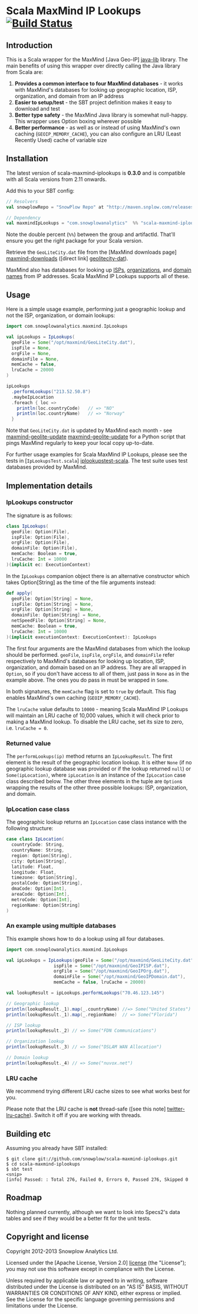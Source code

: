 # Scala MaxMind IP Lookups [![Build Status](https://travis-ci.org/snowplow/scala-maxmind-iplookups.png)](https://travis-ci.org/snowplow/scala-maxmind-iplookups)

## Introduction

This is a Scala wrapper for the MaxMind [Java Geo-IP] [java-lib] library. 
The main benefits of using this wrapper over directly calling the Java library from Scala are:

1. **Provides a common interface to four MaxMind databases** - it works with MaxMind's databases for looking up geographic location, ISP, organization, and domain from an IP address
2. **Easier to setup/test** - the SBT project definition makes it easy to download and test
3. **Better type safety** - the MaxMind Java library is somewhat null-happy. This wrapper uses Option boxing wherever possible
4. **Better performance** - as well as or instead of using MaxMind's own caching (`GEOIP_MEMORY_CACHE`), you can also configure an LRU (Least Recently Used) cache of variable size

## Installation

The latest version of scala-maxmind-iplookups is **0.3.0** and is compatible with all Scala versions from 2.11 onwards.

Add this to your SBT config:

```scala
// Resolvers
val snowplowRepo = "SnowPlow Repo" at "http://maven.snplow.com/releases/"

// Dependency
val maxmindIpLookups = "com.snowplowanalytics"  %% "scala-maxmind-iplookups"  % "0.3.0"
```

Note the double percent (`%%`) between the group and artifactId. 
That'll ensure you get the right package for your Scala version.

Retrieve the `GeoLiteCity.dat` file from the [MaxMind downloads page] [maxmind-downloads] ([direct link] [geolitecity-dat]).

MaxMind also has databases for looking up [ISPs][maxmind-isp], [organizations][maxmind-org], and [domain names][maxmind-domain] from IP addresses. Scala MaxMind IP Lookups supports all of these.

## Usage

Here is a simple usage example, performing just a geographic lookup and not the ISP, organization, or domain lookups:

```scala
import com.snowplowanalytics.maxmind.IpLookups

val ipLookups = IpLookups(
  geoFile = Some("/opt/maxmind/GeoLiteCity.dat"), 
  ispFile = None,
  orgFile = None, 
  domainFile = None, 
  memCache = false, 
  lruCache = 20000
)

ipLookups
  .performLookups("213.52.50.8")
  .maybeIpLocation
  .foreach { loc =>
    println(loc.countryCode)   // => "NO"
    println(loc.countryName)   // => "Norway" 
  }
```

Note that `GeoLiteCity.dat` is updated by MaxMind each month - see [maxmind-geolite-update] [maxmind-geolite-update] 
for a Python script that pings MaxMind regularly to keep your local copy up-to-date.

For further usage examples for Scala MaxMind IP Lookups, please see the tests in [`IpLookupsTest.scala`] [iplookupstest-scala]. 
The test suite uses test databases provided by MaxMind.

## Implementation details

### IpLookups constructor

The signature is as follows:

```scala
class IpLookups(
  geoFile: Option(File), 
  ispFile: Option(File), 
  orgFile: Option(File), 
  domainFile: Option(File), 
  memCache: Boolean = true, 
  lruCache: Int = 10000
)(implicit ec: ExecutionContext)
```

In the `IpLookups` companion object there is an alternative constructor which takes Option[String] as the time of the file arguments instead:

```scala
def apply(
  geoFile: Option[String] = None,
  ispFile: Option[String] = None,
  orgFile: Option[String] = None,
  domainFile: Option[String] = None,
  netSpeedFile: Option[String] = None,
  memCache: Boolean = true,
  lruCache: Int = 10000
)(implicit executionContext: ExecutionContext): IpLookups
```

The first four arguments are the MaxMind databases from which the lookup should be performed. 
`geoFile`, `ispFile`, `orgFile`, and `domainFile` refer respectively to MaxMind's databases for looking up 
location, ISP, organization, and domain based on an IP address. 
They are all wrapped in `Option`, so if you don't have access to all of them, just pass in `None` as in the example above. 
The ones you do pass in must be wrapped in `Some`.

In both signatures, the `memCache` flag is set to `true` by default. This flag enables MaxMind's own caching (`GEOIP_MEMORY_CACHE`).

The `lruCache` value defaults to `10000` - meaning Scala MaxMind IP Lookups will maintain an LRU cache of 10,000 values, 
which it will check prior to making a MaxMind lookup. To disable the LRU cache, set its size to zero, i.e. `lruCache = 0`.

### Returned value
The `performLookups(ip)` method returns an `IpLookupResult`. 
The first element is the result of the geographic location lookup. 
It is either `None` (if no geographic lookup database was provided or if the lookup returned `null`) or `Some(ipLocation)`, 
where `ipLocation` is an instance of the `IpLocation` case class described below. 
The other three elements in the tuple are `Option`s wrapping the results of the other three possible lookups: ISP, organization, and domain.

### IpLocation case class
The geographic lookup returns an `IpLocation` case class instance with the following structure:

```scala
case class IpLocation(
  countryCode: String,
  countryName: String,
  region: Option[String],
  city: Option[String],
  latitude: Float,
  longitude: Float,
  timezone: Option[String],
  postalCode: Option[String],
  dmaCode: Option[Int],
  areaCode: Option[Int],
  metroCode: Option[Int],
  regionName: Option[String]  
)
```

### An example using multiple databases

This example shows how to do a lookup using all four databases.

```scala
import com.snowplowanalytics.maxmind.IpLookups

val ipLookups = IpLookups(geoFile = Some("/opt/maxmind/GeoLiteCity.dat"),
                  ispFile = Some("/opt/maxmind/GeoIPISP.dat"),
                  orgFile = Some("/opt/maxmind/GeoIPOrg.dat"),
                  domainFile = Some("/opt/maxmind/GeoIPDomain.dat"),
                  memCache = false, lruCache = 20000)

val lookupResult = ipLookups.performLookups("70.46.123.145")

// Geographic lookup
println(lookupResult._1).map(_.countryName) //=> Some("United States")
println(lookupResult._1).map(_.regionName)  // => Some("Florida")

// ISP lookup
println(lookupResult._2) // => Some("FDN Communications")

// Organization lookup
println(lookupResult._3) // => Some("DSLAM WAN Allocation")

// Domain lookup
println(lookupResult._4) // => Some("nuvox.net")
```

### LRU cache

We recommend trying different LRU cache sizes to see what works best for you.

Please note that the LRU cache is **not** thread-safe ([see this note] [twitter-lru-cache]). Switch it off if you are working with threads.

## Building etc

Assuming you already have SBT installed:

    $ git clone git://github.com/snowplow/scala-maxmind-iplookups.git
    $ cd scala-maxmind-iplookups
    $ sbt test
    <snip>
    [info] Passed: : Total 276, Failed 0, Errors 0, Passed 276, Skipped 0

## Roadmap

Nothing planned currently, although we want to look into Specs2's data tables and see if they would be a better fit for the unit tests.

## Copyright and license

Copyright 2012-2013 Snowplow Analytics Ltd.

Licensed under the [Apache License, Version 2.0] [license] (the "License");
you may not use this software except in compliance with the License.

Unless required by applicable law or agreed to in writing, software
distributed under the License is distributed on an "AS IS" BASIS,
WITHOUT WARRANTIES OR CONDITIONS OF ANY KIND, either express or implied.
See the License for the specific language governing permissions and
limitations under the License.

[java-lib]: http://www.maxmind.com/download/geoip/api/java/

[iplookupstest-scala]: https://github.com/snowplow/scala-maxmind-iplookups/blob/master/src/test/scala/com.snowplowanalytics.maxmind.iplookups/IpLookupsTest.scala

[twitter-lru-cache]: http://twitter.github.com/commons/apidocs/com/twitter/common/util/caching/LRUCache.html

[maxmind-downloads]: http://dev.maxmind.com/geoip/legacy/geolite
[maxmind-isp]: https://www.maxmind.com/en/isp
[maxmind-org]: https://www.maxmind.com/en/organization
[maxmind-domain]: https://www.maxmind.com/en/domain
[geolitecity-dat]: http://geolite.maxmind.com/download/geoip/database/GeoLiteCity.dat.gz
[maxmind-geolite-update]: https://github.com/psychicbazaar/maxmind-geolite-update

[license]: http://www.apache.org/licenses/LICENSE-2.0
